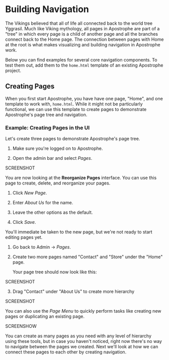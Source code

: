 # Building Navigation

The Vikings believed that all of life all connected back to the world tree Yggrasil. Much like Viking mythology, all pages in Apostrophe are part of a "tree" in which every page is a child of another page and all the branches connect back to the Home page. The connection between pages with Home at the root is what makes visualizing and building navigation in Apostrophe work.

Below you can find examples for several core navigation components. To test them out, add them to the `home.html` template of an existing Apostrophe project.

## Creating Pages

When you first start Apostrophe, you have have one page, "Home", and one template to work with, `home.html`. While it might not be particularly functional, we can use this template to create pages to demonstrate Apostrophe's page tree and navigation.

### Example: Creating Pages in the UI

Let's create three pages to demonstrate Apostrophe's page tree.

1. Make sure you're logged on to Apostrophe.

2. Open the admin bar and select *Pages*.

SCREENSHOT

You are now looking at the **Reorganize Pages** interface. You can use this page to create, delete, and reorganize your pages.

1. Click *New Page*.

2. Enter *About Us* for the name.

3. Leave the other options as the default.

4. Click *Save*.

You'll immediate be taken to the new page, but we're not ready to start editing pages yet.

1. Go back to Admin &rarr; *Pages*.

2. Create two more pages named "Contact" and "Store" under the "Home" page.

    Your page tree should now look like this:

SCREENSHOT

3. Drag "Contact" under "About Us" to create more hierarchy

SCREENSHOT

You can also use the *Page Menu* to quickly perform tasks like creating new pages or duplicating an existing page.

SCREENSHOW

You can create as many pages as you need with any level of hierarchy using these tools, but in case you haven't noticed, right now there's no way to navigate between the pages we created. Next we'll look at how we can connect these pages to each other by creating navigation.